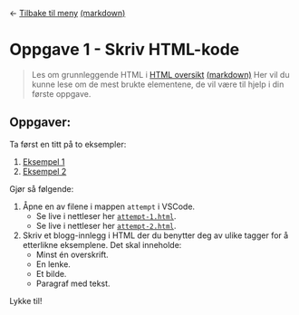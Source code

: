 <link href="../../base.css" rel="stylesheet" type="text/css" />

← [Tilbake til meny](README.html) [(markdown)](/README.md)

# Oppgave 1 - Skriv HTML-kode

> Les om grunnleggende HTML i [HTML oversikt](docshtml-overview.html) [(markdown)](docs/html-overview.md)
> Her vil du kunne lese om de mest brukte elementene, de vil være til hjelp i din første oppgave.

## Oppgaver:

Ta først en titt på to eksempler:

1. [Eksempel 1](/tasks/1-getting-started-html/solution/task-1-example-1.html)
2. [Eksempel 2](/tasks/1-getting-started-html/solution/task-1-example-2.html)

Gjør så følgende:

1. Åpne en av filene i mappen `attempt` i VSCode.
    - Se live i nettleser her [`attempt-1.html`](/tasks/1-getting-started-html/attempt/attempt-1.html).
    - Se live i nettleser her [`attempt-2.html`](/tasks/1-getting-started-html/attempt/attempt-2.html).
2. Skriv et blogg-innlegg i HTML der du benytter deg av ulike tagger for å etterlikne eksemplene. Det skal inneholde:
    - Minst én overskrift.
    - En lenke.
    - Et bilde.
    - Paragraf med tekst.

Lykke til!
